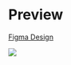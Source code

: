 # Preview

[Figma Design](https://www.figma.com/file/nmvBcLhj59pJVoxvv0lc6G/Vehicle-UI?type=design&node-id=0%3A1&mode=design&t=HDaCvsryPBKjUqKX-1)

<img src="https://i.imgur.com/iujuemc.png">
